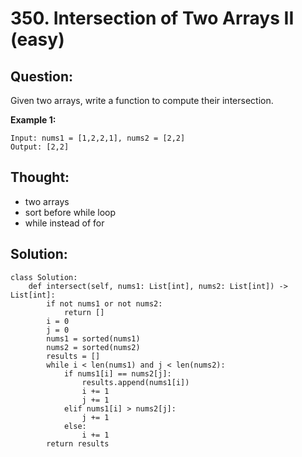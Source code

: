 # 350. Intersection of Two Arrays II \(easy\)

## Question:

Given two arrays, write a function to compute their intersection.

**Example 1:**

```text
Input: nums1 = [1,2,2,1], nums2 = [2,2]
Output: [2,2]
```

## Thought:

* two arrays
* sort before while loop
* while instead of for 

## Solution:

```text
class Solution:
    def intersect(self, nums1: List[int], nums2: List[int]) -> List[int]:
        if not nums1 or not nums2:
            return []
        i = 0
        j = 0
        nums1 = sorted(nums1)
        nums2 = sorted(nums2)
        results = []
        while i < len(nums1) and j < len(nums2):
            if nums1[i] == nums2[j]:
                results.append(nums1[i])
                i += 1
                j += 1
            elif nums1[i] > nums2[j]:
                j += 1
            else:
                i += 1
        return results


```


